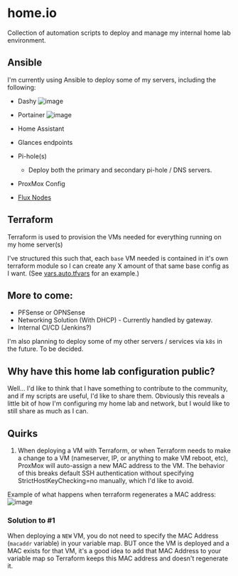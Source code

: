 # home.io

Collection of automation scripts to deploy and manage my internal home lab environment.

## Ansible

I'm currently using Ansible to deploy some of my servers, including the following:

- Dashy
![image](https://user-images.githubusercontent.com/46715299/172434308-e8682356-f708-4f4d-836a-97a89d64d009.png)

- Portainer
![image](https://user-images.githubusercontent.com/46715299/172434420-46bbac21-37c7-4da6-85d3-4d447f524c8b.png)

- Home Assistant
- Glances endpoints
- Pi-hole(s)
  - Deploy both the primary and secondary pi-hole / DNS servers.
- ProxMox Config
- [Flux Nodes](https://runonflux.io/)

## Terraform

Terraform is used to provision the VMs needed for everything running on my home server(s)

I've structured this such that, each `base` VM needed is contained in it's own terraform module so I can create any X amount of that same base config as I want. (See [vars.auto.tfvars](https://github.com/matthewjdegarmo/home.io/blob/main/terraform/vars.auto.tfvars) for an example.)

## More to come:

- PFSense or OPNSense
- Networking Solution (With DHCP) - Currently handled by gateway.
- Internal CI/CD (Jenkins?)

I'm also planning to deploy some of my other servers / services via `k8s` in the future. To be decided.

## Why have this home lab configuration public?

Well... I'd like to think that I have something to contribute to the community, and if my scripts are useful, I'd like to share them. Obviously this reveals a little bit of how I'm configuring my home lab and network, but I would like to still share as much as I can.


## Quirks

1. When deploying a VM with Terraform, or when Terraform needs to make a change to a VM (nameserver, IP, or anything to make VM reboot, etc), ProxMox will auto-assign a new MAC address to the VM. The behavior of this breaks default SSH authentication without specifying StrictHostKeyChecking=no manually, which I'd like to avoid.

Example of what happens when terraform regenerates a MAC address:
![image](https://user-images.githubusercontent.com/46715299/172637211-000b6223-0f86-4242-9dcc-6dbb0c73789a.png)

### Solution to #1
When deploying a `NEW` VM, you do not need to specify the MAC Address (`macaddr` variable) in your variable map. BUT once the VM is deployed and a MAC exists for that VM, it's a good idea to add that MAC Address to your variable map so Terraform keeps this MAC address and doesn't regenerate it.

